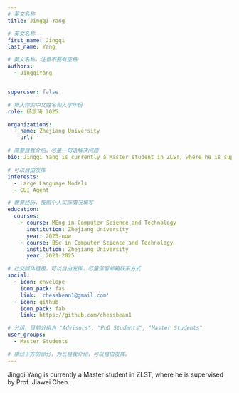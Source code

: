 ```yaml
---
# 英文名称
title: Jingqi Yang

# 英文名称
first_name: Jingqi
last_name: Yang

# 英⽂名称，注意不要有空格
authors:
  - JingqiYang


superuser: false

# 填⼊你的中⽂姓名和⼊学年份
role: 杨景琦 2025

organizations:
  - name: Zhejiang University
    url: ''

# 简要⾃我介绍，尽量⼀句话解决问题
bio: Jingqi Yang is currently a Master student in ZLST, where he is supervised by Prof. Jiawei Chen.

# 可以⾃由发挥
interests:
  - Large Language Models
  - GUI Agent

# 教育经历，按照个⼈实际情况填写
education:
  courses:
    - course: MEng in Computer Science and Technology
      institution: Zhejiang University
      year: 2025-now
    - course: BSc in Computer Science and Technology
      institution: Zhejiang University
      year: 2021-2025

# 社交媒体链接，可以⾃由发挥，尽量保留邮箱联系⽅式
social:
  - icon: envelope
    icon_pack: fas
    link: 'chessbean1@gmail.com'
  - icon: github
    icon_pack: fab
    link: https://github.com/chessbean1

# 分组，⽬前分组为 "Advisors", "PhD Students", "Master Students"
user_groups:
  - Master Students

# 横线下⽅的部分，为⻓⾃我介绍，可以⾃由发挥。
---
```


Jingqi Yang is currently a Master student in ZLST, where he is supervised by Prof. Jiawei Chen.
